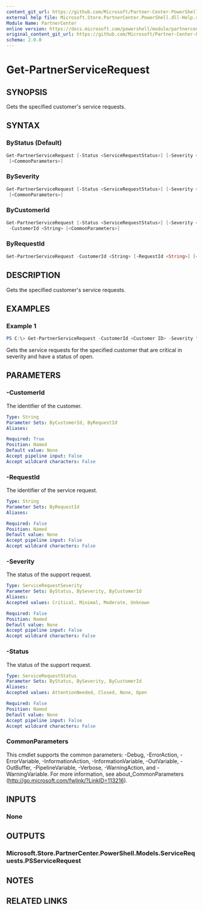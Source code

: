 ```yaml
---
content_git_url: https://github.com/Microsoft/Partner-Center-PowerShell/blob/master/docs/help/Get-PartnerServiceRequest.md
external help file: Microsoft.Store.PartnerCenter.PowerShell.dll-Help.xml
Module Name: PartnerCenter
online version: https://docs.microsoft.com/powershell/module/partnercenter/Get-PartnerServiceRequest
original_content_git_url: https://github.com/Microsoft/Partner-Center-PowerShell/blob/master/docs/help/Get-PartnerServiceRequest.md
schema: 2.0.0
---
```


# Get-PartnerServiceRequest

## SYNOPSIS
Gets the specified customer's service requests.

## SYNTAX

### ByStatus (Default)
```powershell
Get-PartnerServiceRequest [-Status <ServiceRequestStatus>] [-Severity <ServiceRequestSeverity>]
 [<CommonParameters>]
```

### BySeverity
```powershell
Get-PartnerServiceRequest [-Status <ServiceRequestStatus>] [-Severity <ServiceRequestSeverity>]
 [<CommonParameters>]
```

### ByCustomerId
```powershell
Get-PartnerServiceRequest [-Status <ServiceRequestStatus>] [-Severity <ServiceRequestSeverity>]
 -CustomerId <String> [<CommonParameters>]
```

### ByRequestId
```powershell
Get-PartnerServiceRequest -CustomerId <String> [-RequestId <String>] [<CommonParameters>]
```

## DESCRIPTION

Gets the specified customer's service requests.

## EXAMPLES

### Example 1
```powershell
PS C:\> Get-PartnerServiceRequest -CustomerId <Customer ID> -Severity "Critical" -Status "Open"
```

Gets the service requests for the specified customer that are critical in severity and have a status of open.

## PARAMETERS

### -CustomerId
The identifier of the customer.

```yaml
Type: String
Parameter Sets: ByCustomerId, ByRequestId
Aliases:

Required: True
Position: Named
Default value: None
Accept pipeline input: False
Accept wildcard characters: False
```

### -RequestId
The identifier of the service request.

```yaml
Type: String
Parameter Sets: ByRequestId
Aliases:

Required: False
Position: Named
Default value: None
Accept pipeline input: False
Accept wildcard characters: False
```

### -Severity
The status of the support request.

```yaml
Type: ServiceRequestSeverity
Parameter Sets: ByStatus, BySeverity, ByCustomerId
Aliases:
Accepted values: Critical, Minimal, Moderate, Unknown

Required: False
Position: Named
Default value: None
Accept pipeline input: False
Accept wildcard characters: False
```

### -Status
The status of the support request.

```yaml
Type: ServiceRequestStatus
Parameter Sets: ByStatus, BySeverity, ByCustomerId
Aliases:
Accepted values: AttentionNeeded, Closed, None, Open

Required: False
Position: Named
Default value: None
Accept pipeline input: False
Accept wildcard characters: False
```

### CommonParameters
This cmdlet supports the common parameters: -Debug, -ErrorAction, -ErrorVariable, -InformationAction, -InformationVariable, -OutVariable, -OutBuffer, -PipelineVariable, -Verbose, -WarningAction, and -WarningVariable. For more information, see about_CommonParameters (http://go.microsoft.com/fwlink/?LinkID=113216).

## INPUTS

### None

## OUTPUTS

### Microsoft.Store.PartnerCenter.PowerShell.Models.ServiceRequests.PSServiceRequest

## NOTES

## RELATED LINKS
